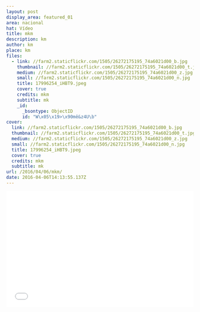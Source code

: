 ```yaml
---
layout: post
display_area: featured_01
area: nacional
hat: Vídeo
title: mkm
description: km
author: km
place: km
files:
  - link: //farm2.staticflickr.com/1505/26272175195_74a6021d00_b.jpg
    thumbnail: //farm2.staticflickr.com/1505/26272175195_74a6021d00_t.jpg
    medium: //farm2.staticflickr.com/1505/26272175195_74a6021d00_z.jpg
    small: //farm2.staticflickr.com/1505/26272175195_74a6021d00_n.jpg
    title: 17996254_iHBT9.jpeg
    cover: true
    credits: mkm
    subtitle: mk
    _id:
      _bsontype: ObjectID
      id: "W\x05\x19>\x90mê&z4U\b"
cover:
  link: //farm2.staticflickr.com/1505/26272175195_74a6021d00_b.jpg
  thumbnail: //farm2.staticflickr.com/1505/26272175195_74a6021d00_t.jpg
  medium: //farm2.staticflickr.com/1505/26272175195_74a6021d00_z.jpg
  small: //farm2.staticflickr.com/1505/26272175195_74a6021d00_n.jpg
  title: 17996254_iHBT9.jpeg
  cover: true
  credits: mkm
  subtitle: mk
url: /2016/04/06/mkm/
date: 2016-04-06T14:13:55.137Z
---
```

<div class="youtube-embed-wrapper" style="position:relative;padding-bottom:56.25%;padding-top:30px;height:0;overflow:hidden"><iframe allowfullscreen="" frameborder="0" height="360" src="//www.youtube.com/embed/kixAljyfdqU?rel=0" style="position:absolute;top:0;left:0;width:100%;height:100%" width="640"></iframe></div>

<p>&nbsp;</p>

